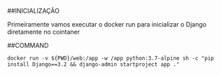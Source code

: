 






##INICIALIZAÇÃO

Primeiramente vamos executar o docker run para inicializar o Django diretamente no cointaner

##COMMAND

```
docker run -v ${PWD}/web:/app -w /app python:3.7-alpine sh -c "pip install Django==3.2 && django-admin startproject app ."
```


